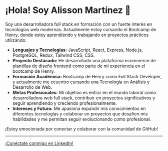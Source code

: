 # ¡Hola! Soy Alisson Martínez 👋

Soy una desarrolladora full stack en formación con un fuerte interés en tecnologías web modernas. Actualmente estoy cursando el Bootcamp de Henry, donde estoy aprendiendo y trabajando en proyectos prácticos utilizando:

- **Lenguajes y Tecnologías:** JavaScript, React, Express, Node.js, PostgreSQL, Redux, Tailwind CSS, CSS.
- **Proyecto Destacado:** He desarrollado una plataforma ecommerce de plantillas de diseño frontend como parte de mi experiencia en el bootcamp de Henry.
- **Formación Académica:** Bootcamp de Henry como Full Stack Developer, y actualmente me ecuentro cursando una Tecnología en Análisis y Desarrollo de Web.
- **Metas Profesionales:** Mi objetivo es entrar en el mundo laboral como desarrolladora web full stack, contribuir en proyectos significativos y seguir aprendiendo y creciendo profesionalmente.
- **Intereses y Futuro:** Me apasiona expandir mis conocimientos en diferentes tecnologías y colaborar en proyectos que desafíen mis habilidades y me permitan seguir evolucionando como profesional.

¡Estoy emocionada por conectar y colaborar con la comunidad de GitHub!

---

[¡Conéctate conmigo en LinkedIn!](https://www.linkedin.com/in/alissonmartinez)
